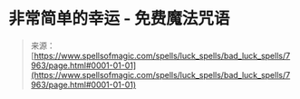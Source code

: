 <!--yml

分类：未分类

日期：2024-06-12 18:43:09

-->

# 非常简单的幸运 - 免费魔法咒语

> 来源：[https://www.spellsofmagic.com/spells/luck_spells/bad_luck_spells/7963/page.html#0001-01-01](https://www.spellsofmagic.com/spells/luck_spells/bad_luck_spells/7963/page.html#0001-01-01)
